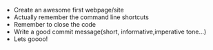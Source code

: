 - Create an awesome first webpage/site
- Actually remember the command line shortcuts 
- Remember to close the code
- Write a good commit message(short, informative,imperative tone...)
- Lets goooo!